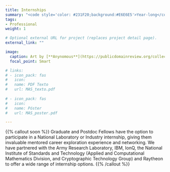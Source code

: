 ```yaml
---
title: Internships
summary: "<code style='color: #231F20;background:#E6E6E5'>Year-long</code> <br> Optional research internships with our industry or government partners."
tags:
- Professional
weight: 1

# Optional external URL for project (replaces project detail page).
external_link: ""

image:
  caption: Art by [**Anynomous**](https://publicdomainreview.org/collection/solid-objects)
  focal_point: Smart

# links:
# - icon_pack: fas
#   icon:
#   name: PDF Texto
#   url: MAS_texto.pdf
  
# - icon_pack: fas
#   icon:
#   name: Póster
#   url: MAS_poster.pdf

---
```


{{% callout soon %}}
Graduate and Postdoc Fellows have the option to participate in a National Laboratory or Industry internship, giving them invaluable mentored career exploration experience and networking. We have partnered with the Army Research Laboratory, IBM, IonQ, the National Institute of Standards and Technology (Applied and Computational Mathematics Division, and Cryptographic Technology Group) and Raytheon to offer a wide range of internship options.
{{% /callout %}}
